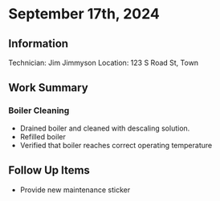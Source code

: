 # September 17th, 2024

## Information
Technician: Jim Jimmyson
Location: 123 S Road St, Town

## Work Summary

### Boiler Cleaning
- Drained boiler and cleaned with descaling solution.
- Refilled boiler
- Verified that boiler reaches correct operating temperature

## Follow Up Items
- Provide new maintenance sticker

